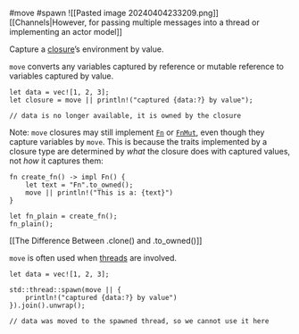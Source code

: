 #move #spawn
![[Pasted image 20240404233209.png]]
[[Channels|However, for passing multiple messages into a thread or implementing an actor model]]

Capture a [closure](https://doc.rust-lang.org/book/ch13-01-closures.html)’s environment by value.

`move` converts any variables captured by reference or mutable reference to variables captured by value.
```
let data = vec![1, 2, 3];
let closure = move || println!("captured {data:?} by value");

// data is no longer available, it is owned by the closure
```
Note: `move` closures may still implement [`Fn`](https://doc.rust-lang.org/std/ops/trait.Fn.html "trait std::ops::Fn") or [`FnMut`](https://doc.rust-lang.org/std/ops/trait.FnMut.html "trait std::ops::FnMut"), even though they capture variables by `move`. This is because the traits implemented by a closure type are determined by _what_ the closure does with captured values, not _how_ it captures them:
```
fn create_fn() -> impl Fn() {
    let text = "Fn".to_owned();
    move || println!("This is a: {text}")
}

let fn_plain = create_fn();
fn_plain();
```
[[The Difference Between .clone() and .to_owned()]]

`move` is often used when [threads](https://doc.rust-lang.org/book/ch16-01-threads.html#using-move-closures-with-threads) are involved.
```
let data = vec![1, 2, 3];

std::thread::spawn(move || {
    println!("captured {data:?} by value")
}).join().unwrap();

// data was moved to the spawned thread, so we cannot use it here
```
